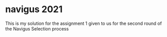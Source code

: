 # navigus 2021
This is my solution for the assignment 1 given to us for the second round of the Navigus Selection process
